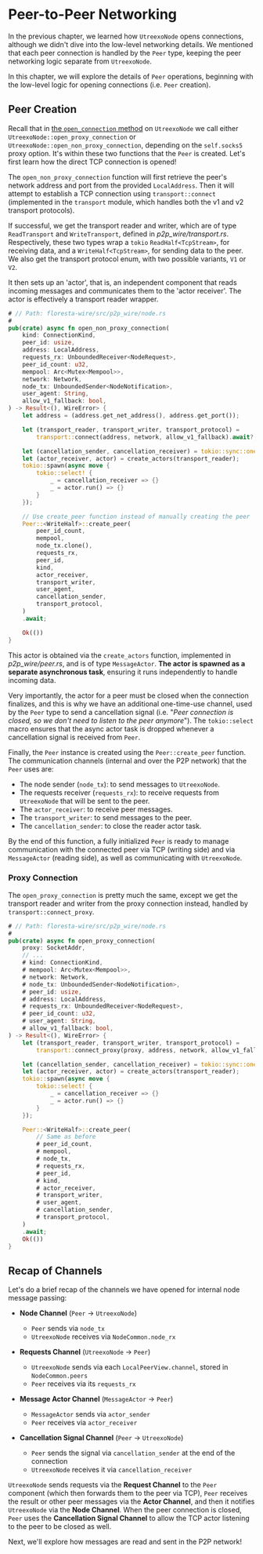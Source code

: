 # Peer-to-Peer Networking

In the previous chapter, we learned how `UtreexoNode` opens connections, although we didn't dive into the low-level networking details. We mentioned that each peer connection is handled by the `Peer` type, keeping the peer networking logic separate from `UtreexoNode`.

In this chapter, we will explore the details of `Peer` operations, beginning with the low-level logic for opening connections (i.e. `Peer` creation).

## Peer Creation

Recall that in [the `open_connection` method](ch06-03-opening-connections.md#open-connection) on `UtreexoNode` we call either `UtreexoNode::open_proxy_connection` or `UtreexoNode::open_non_proxy_connection`, depending on the `self.socks5` proxy option. It's within these two functions that the `Peer` is created. Let's first learn how the direct TCP connection is opened!

The `open_non_proxy_connection` function will first retrieve the peer's network address and port from the provided `LocalAddress`. Then it will attempt to establish a TCP connection using `transport::connect` (implemented in the `transport` module, which handles both the v1 and v2 transport protocols).

If successful, we get the transport reader and writer, which are of type `ReadTransport` and `WriteTransport`, defined in _p2p_wire/transport.rs_. Respectively, these two types wrap a `tokio` `ReadHalf<TcpStream>`, for receiving data, and a `WriteHalf<TcpStream>`, for sending data to the peer. We also get the transport protocol enum, with two possible variants, `V1` or `V2`.

It then sets up an 'actor', that is, an independent component that reads incoming messages and communicates them to the 'actor receiver'. The actor is effectively a transport reader wrapper.

```rust
# // Path: floresta-wire/src/p2p_wire/node.rs
#
pub(crate) async fn open_non_proxy_connection(
    kind: ConnectionKind,
    peer_id: usize,
    address: LocalAddress,
    requests_rx: UnboundedReceiver<NodeRequest>,
    peer_id_count: u32,
    mempool: Arc<Mutex<Mempool>>,
    network: Network,
    node_tx: UnboundedSender<NodeNotification>,
    user_agent: String,
    allow_v1_fallback: bool,
) -> Result<(), WireError> {
    let address = (address.get_net_address(), address.get_port());

    let (transport_reader, transport_writer, transport_protocol) =
        transport::connect(address, network, allow_v1_fallback).await?;

    let (cancellation_sender, cancellation_receiver) = tokio::sync::oneshot::channel();
    let (actor_receiver, actor) = create_actors(transport_reader);
    tokio::spawn(async move {
        tokio::select! {
            _ = cancellation_receiver => {}
            _ = actor.run() => {}
        }
    });

    // Use create_peer function instead of manually creating the peer
    Peer::<WriteHalf>::create_peer(
        peer_id_count,
        mempool,
        node_tx.clone(),
        requests_rx,
        peer_id,
        kind,
        actor_receiver,
        transport_writer,
        user_agent,
        cancellation_sender,
        transport_protocol,
    )
    .await;

    Ok(())
}
```

This actor is obtained via the `create_actors` function, implemented in _p2p_wire/peer.rs_, and is of type `MessageActor`. **The actor is spawned as a separate asynchronous task**, ensuring it runs independently to handle incoming data.

Very importantly, the actor for a peer must be closed when the connection finalizes, and this is why we have an additional one-time-use channel, used by the `Peer` type to send a cancellation signal (i.e. "_Peer connection is closed, so we don't need to listen to the peer anymore_"). The `tokio::select` macro ensures that the async actor task is dropped whenever a cancellation signal is received from `Peer`.

Finally, the `Peer` instance is created using the `Peer::create_peer` function. The communication channels (internal and over the P2P network) that the `Peer` uses are:

- The node sender (`node_tx`): to send messages to `UtreexoNode`.
- The requests receiver (`requests_rx`): to receive requests from `UtreexoNode` that will be sent to the peer.
- The `actor_receiver`: to receive peer messages.
- The `transport_writer`: to send messages to the peer.
- The `cancellation_sender`: to close the reader actor task.

By the end of this function, a fully initialized `Peer` is ready to manage communication with the connected peer via TCP (writing side) and via `MessageActor` (reading side), as well as communicating with `UtreexoNode`.

### Proxy Connection

The `open_proxy_connection` is pretty much the same, except we get the transport reader and writer from the proxy connection instead, handled by `transport::connect_proxy`.

```rust
# // Path: floresta-wire/src/p2p_wire/node.rs
#
pub(crate) async fn open_proxy_connection(
    proxy: SocketAddr,
    // ...
    # kind: ConnectionKind,
    # mempool: Arc<Mutex<Mempool>>,
    # network: Network,
    # node_tx: UnboundedSender<NodeNotification>,
    # peer_id: usize,
    # address: LocalAddress,
    # requests_rx: UnboundedReceiver<NodeRequest>,
    # peer_id_count: u32,
    # user_agent: String,
    # allow_v1_fallback: bool,
) -> Result<(), WireError> {
    let (transport_reader, transport_writer, transport_protocol) =
        transport::connect_proxy(proxy, address, network, allow_v1_fallback).await?;

    let (cancellation_sender, cancellation_receiver) = tokio::sync::oneshot::channel();
    let (actor_receiver, actor) = create_actors(transport_reader);
    tokio::spawn(async move {
        tokio::select! {
            _ = cancellation_receiver => {}
            _ = actor.run() => {}
        }
    });

    Peer::<WriteHalf>::create_peer(
        // Same as before
        # peer_id_count,
        # mempool,
        # node_tx,
        # requests_rx,
        # peer_id,
        # kind,
        # actor_receiver,
        # transport_writer,
        # user_agent,
        # cancellation_sender,
        # transport_protocol,
    )
    .await;
    Ok(())
}
```

## Recap of Channels

Let's do a brief recap of the channels we have opened for internal node message passing:

- **Node Channel** (`Peer` -> `UtreexoNode`)
  - `Peer` sends via `node_tx`
  - `UtreexoNode` receives via `NodeCommon.node_rx`

- **Requests Channel** (`UtreexoNode` -> `Peer`)
  - `UtreexoNode` sends via each `LocalPeerView.channel`, stored in `NodeCommon.peers`
  - `Peer` receives via its `requests_rx`

- **Message Actor Channel** (`MessageActor` -> `Peer`)
  - `MessageActor` sends via `actor_sender`
  - `Peer` receives via `actor_receiver`

- **Cancellation Signal Channel** (`Peer` -> `UtreexoNode`)
  - `Peer` sends the signal via `cancellation_sender` at the end of the connection
  - `UtreexoNode` receives it via `cancellation_receiver`

`UtreexoNode` sends requests via the **Request Channel** to the `Peer` component (which then forwards them to the peer via TCP), `Peer` receives the result or other peer messages via the **Actor Channel**, and then it notifies `UtreexoNode` via the **Node Channel**. When the peer connection is closed, `Peer` uses the **Cancellation Signal Channel** to allow the TCP actor listening to the peer to be closed as well.

Next, we'll explore how messages are read and sent in the P2P network!
